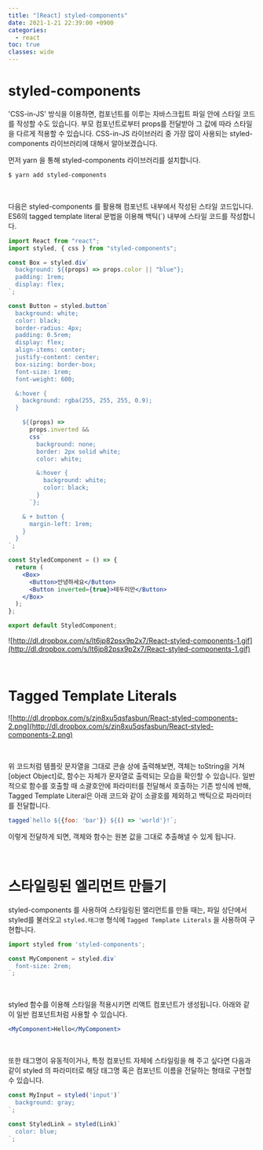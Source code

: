 ```yaml
---
title: "[React] styled-components"
date: 2021-1-21 22:39:00 +0900
categories:
  - react
toc: true
classes: wide
---
```


# styled-components

'CSS-in-JS' 방식을 이용하면, 컴포넌트를 이루는 자바스크립트 파일 안에 스타일 코드를 작성할 수도 있습니다. 부모 컴포넌트로부터 props를 전달받아 그 값에 따라 스타일을 다르게 적용할 수 있습니다. CSS-in-JS 라이브러리 중 가장 많이 사용되는 styled-components 라이브러리에 대해서 알아보겠습니다.

먼저 yarn 을 통해 styled-components 라이브러리를 설치합니다.

```bash
$ yarn add styled-components
```

<br>

다음은 styled-components 를 활용해 컴포넌트 내부에서 작성된 스타일 코드입니다. ES6의 tagged template literal 문법을 이용해 백틱(`) 내부에 스타일 코드를 작성합니다.

```jsx
import React from "react";
import styled, { css } from "styled-components";

const Box = styled.div`
  background: ${(props) => props.color || "blue"};
  padding: 1rem;
  display: flex;
`;

const Button = styled.button`
  background: white;
  color: black;
  border-radius: 4px;
  padding: 0.5rem;
  display: flex;
  align-items: center;
  justify-content: center;
  box-sizing: border-box;
  font-size: 1rem;
  font-weight: 600;

  &:hover {
    background: rgba(255, 255, 255, 0.9);
  }

    ${(props) =>
      props.inverted &&
      css`
        background: none;
        border: 2px solid white;
        color: white;

        &:hover {
          background: white;
          color: black;
        }
      `};

    & + button {
      margin-left: 1rem;
    }
  }
`;

const StyledComponent = () => {
  return (
    <Box>
      <Button>안녕하세요</Button>
      <Button inverted={true}>테두리만</Button>
    </Box>
  );
};

export default StyledComponent;
```

![http://dl.dropbox.com/s/lt6jp82psx9p2x7/React-styled-components-1.gif](http://dl.dropbox.com/s/lt6jp82psx9p2x7/React-styled-components-1.gif)

<br>

# Tagged Template Literals

![http://dl.dropbox.com/s/zjn8xu5qsfasbun/React-styled-components-2.png](http://dl.dropbox.com/s/zjn8xu5qsfasbun/React-styled-components-2.png)

<br>

위 코드처럼 템플릿 문자열을 그대로 콘솔 상에 출력해보면, 객체는 toString을 거쳐 [object Object]로, 함수는 자체가 문자열로 출력되는 모습을 확인할 수 있습니다. 일반적으로 함수를 호출할 때 소괄호안에 파라미터를 전달해서 호출하는 기존 방식에 반해, Tagged Template Literal은 아래 코드와 같이 소괄호를 제외하고 백틱으로 파라미터를 전달합니다.

```jsx
tagged`hello ${{foo: 'bar'}} ${() => 'world'}!`;
```

이렇게 전달하게 되면, 객체와 함수는 원본 값을 그대로 추출해낼 수 있게 됩니다.

<br>

# 스타일링된 엘리먼트 만들기

styled-components 를 사용하여 스타일링된 엘리먼트를 만들 때는, 파일 상단에서 styled를 불러오고 `styled.태그명` 형식에 `Tagged Template Literals` 을 사용하여 구현합니다.

```jsx
import styled from 'styled-components';

const MyComponent = styled.div`
  font-size: 2rem;
`;
```

<br>

styled 함수를 이용해 스타일을 적용시키면 리액트 컴포넌트가 생성됩니다. 아래와 같이 일반 컴포넌트처럼 사용할 수 있습니다.

```jsx
<MyComponent>Hello</MyComponent>
```

<br>

또한 태그명이 유동적이거나, 특정 컴포넌트 자체에 스타일링을 해 주고 싶다면 다음과 같이 styled 의 파라미터로 해당 태그명 혹은 컴포넌트 이름을 전달하는 형태로 구현할 수 있습니다.

```jsx
const MyInput = styled('input')`
  background: gray;
`;

const StyledLink = styled(Link)`
  color: blue;
`;
```